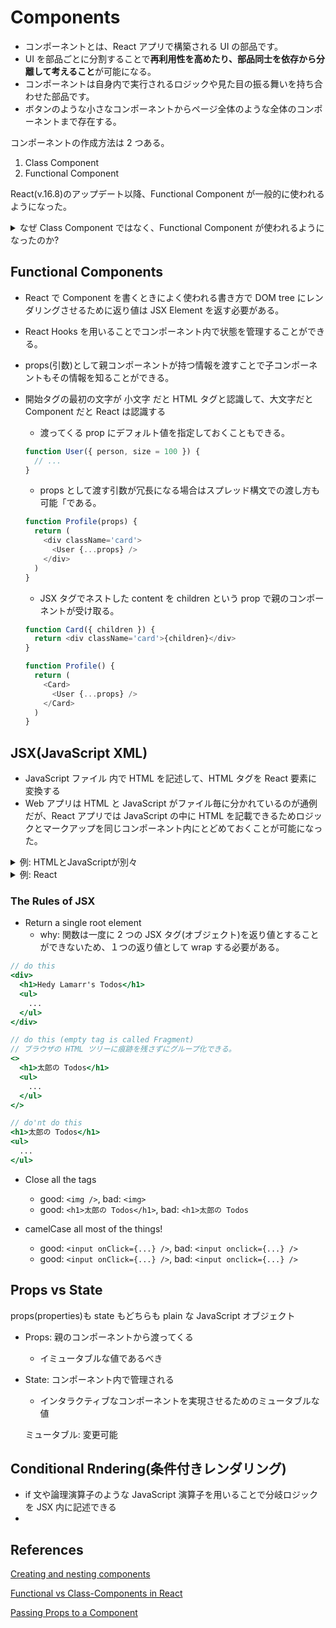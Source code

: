 # Components

- コンポーネントとは、React アプリで構築される UI の部品です。
- UI を部品ごとに分割することで**再利用性を高めたり、部品同士を依存から分離して考えること**が可能になる。
- コンポーネントは自身内で実行されるロジックや見た目の振る舞いを持ち合わせた部品です。
- ボタンのような小さなコンポーネントからページ全体のような全体のコンポーネントまで存在する。

コンポーネントの作成方法は 2 つある。

1. Class Component
2. Functional Component

React(v.16.8)のアップデート以降、Functional Component が一般的に使われるようになった。

<details>
<summary>なぜ Class Component ではなく、Functional Component が使われるようになったのか?</summary>

1. 構文

- Functional Compoent の方が plain JavaScript 関数のように簡潔にかける
  - Babel でトランスパイルしたらそれぞれ異なった js が出力される

```javascript
// FC
function Fuga(name: string) {
  return <h1>Hello, {name}</h1>
}
// Class
class Hoge extends React.Component {
  render() {
    return <h1>Hello, {this.props.name}</h1>
  }
}
```

2. State

- Functional Component は元々 plain JavaScript の関数だったため、Class Component のようにコンポーネント内で状態を保持することができなかった。しかし、React(v.16.8)のアップデートで useState Hooks により Functional Component 内でも状態を保持することができるようになった。

3. Lifecycle Hooks

- Functional Component は関数内で Lifecycle event の hooks を使うことができなかった。その一方で Class Component ではその hooks を使えていた。こちらも React(v.16.8)のアップデートで useEffect Hooks により Functional Component 内でも Lifecycle event を検知することができるようになった。

</details>

## Functional Components

- React で Component を書くときによく使われる書き方で DOM tree にレンダリングさせるために返り値は JSX Element を返す必要がある。
- React Hooks を用いることでコンポーネント内で状態を管理することができる。
- props(引数)として親コンポーネントが持つ情報を渡すことで子コンポーネントもその情報を知ることができる。
- 開始タグの最初の文字が 小文字 だと HTML タグと認識して、大文字だと Component だと React は認識する

  - 渡ってくる prop にデフォルト値を指定しておくこともできる。

  ```javascript
  function User({ person, size = 100 }) {
    // ...
  }
  ```

  - props として渡す引数が冗長になる場合はスプレッド構文での渡し方も可能「である。

  ```javascript
  function Profile(props) {
    return (
      <div className='card'>
        <User {...props} />
      </div>
    )
  }
  ```

  - JSX タグでネストした content を children という prop で親のコンポーネントが受け取る。

  ```javascript
  function Card({ children }) {
    return <div className='card'>{children}</div>
  }

  function Profile() {
    return (
      <Card>
        <User {...props} />
      </Card>
    )
  }
  ```

## JSX(JavaScript XML)

- JavaScript ファイル 内で HTML を記述して、HTML タグを React 要素に変換する
- Web アプリは HTML と JavaScript がファイル毎に分かれているのが通例だが、React アプリでは JavaScript の中に HTML を記載できるためロジックとマークアップを同じコンポーネント内にとどめておくことが可能になった。

<details>
<summary>例: HTMLとJavaScriptが別々</summary>

```html
<form onSubmit>
  <input onClick />
  <input onClick />
</form>
```

```javascript
isOpen() {...}
onClick() {...}
onSubmit() {...}
```

</details>
<details>
<summary>例: React</summary>

```javascript
const Form() {
  function onClick() {...}
  function onSubmit() {...}

  return (
    <form onSubmit>
      <input onClick />
      <input onClick />
    </form>
  )
}
```

```javascript
isOpen() {...}
onClick() {...}
onSubmit() {...}
```

</details>

### The Rules of JSX

- Return a single root element
  - why: 関数は一度に 2 つの JSX タグ(オブジェクト)を返り値とすることができないため、１つの返り値として wrap する必要がある。

```jsx
// do this
<div>
  <h1>Hedy Lamarr's Todos</h1>
  <ul>
    ...
  </ul>
</div>

// do this (empty tag is called Fragment)
// ブラウザの HTML ツリーに痕跡を残さずにグループ化できる。
<>
  <h1>太郎の Todos</h1>
  <ul>
    ...
  </ul>
</>

// do'nt do this
<h1>太郎の Todos</h1>
<ul>
  ...
</ul>

```

- Close all the tags

  - good: `<img />`, bad: `<img>`
  - good: `<h1>太郎の Todos</h1>`, bad: `<h1>太郎の Todos`

- camelCase all most of the things!
  - good: `<input onClick={...} />`, bad: `<input onclick={...} />`
  - good: `<input onClick={...} />`, bad: `<input onclick={...} />`

## Props vs State

props(properties)も state もどちらも plain な JavaScript オブジェクト

- Props: 親のコンポーネントから渡ってくる
  - イミュータブルな値であるべき
- State: コンポーネント内で管理される

  - インタラクティブなコンポーネントを実現させるためのミュータブルな値

  ミュータブル: 変更可能

## Conditional Rndering(条件付きレンダリング)

- if 文や論理演算子のような JavaScript 演算子を用いることで分岐ロジックを JSX 内に記述できる
-

## References

[Creating and nesting components ](https://react.dev/learn#components)

[Functional vs Class-Components in React](https://djoech.medium.com/functional-vs-class-components-in-react-231e3fbd7108)

[Passing Props to a Component](https://react.dev/learn/passing-props-to-a-component)
